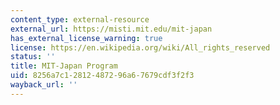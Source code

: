 ```yaml
---
content_type: external-resource
external_url: https://misti.mit.edu/mit-japan
has_external_license_warning: true
license: https://en.wikipedia.org/wiki/All_rights_reserved
status: ''
title: MIT-Japan Program
uid: 8256a7c1-2812-4872-96a6-7679cdf3f2f3
wayback_url: ''
---
```

